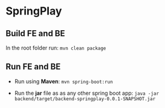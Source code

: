# SpringPlay



## Build FE and BE
In the root folder run:
`mvn clean package`

## Run FE and BE
* Run using **Maven**:
`mvn spring-boot:run`
  
* Run the **jar** file as as any other spring boot app:
`java -jar backend/target/backend-springplay-0.0.1-SNAPSHOT.jar`
